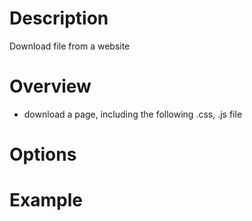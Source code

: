 # Description
Download file from a website

# Overview
* download a page, including the following .css, .js file

# Options

# Example
